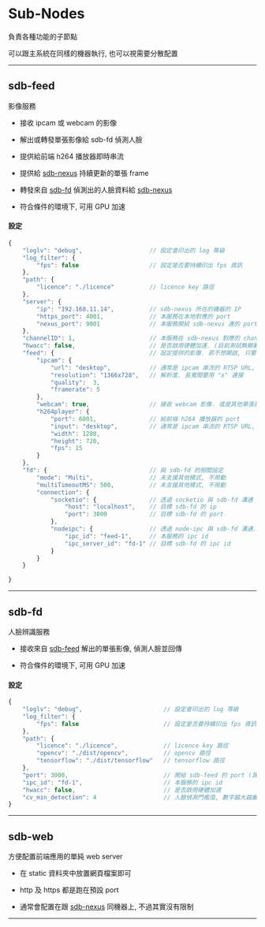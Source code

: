 
# Sub-Nodes

負責各種功能的子節點

可以跟主系統在同樣的機器執行, 也可以視需要分散配置

---

## sdb-feed

影像服務

- 接收 ipcam 或 webcam 的影像

- 解出或轉發單張影像給 sdb-fd 偵測人臉

- 提供給前端 h264 播放器即時串流

- 提供給 [sdb-nexus](https://github.com/Org08/sdb-nexus/blob/master/docs/Architecture/sdb-nexus.md) 持續更新的單張 frame

- 轉發來自 [sdb-fd](https://github.com/Org08/sdb-nexus/blob/master/docs/Architecture/sub-nodes.md#sdb-fd) 偵測出的人臉資料給 [sdb-nexus](https://github.com/Org08/sdb-nexus/blob/master/docs/Architecture/sdb-nexus.md)

- 符合條件的環境下, 可用 GPU 加速

#### 設定

```javascript
{
    "loglv": "debug",                   // 設定會印出的 log 等級
    "log_filter": {
        "fps": false                    // 設定是否要持續印出 fps 資訊
    },
    "path": {
        "licence": "./licence"          // licence key 路徑
    },
    "server": {                         
        "ip": "192.168.11.14",          // sdb-nexus 所在的機器的 IP
        "https_port": 4001,             // 本服務在本地對應的 port
        "nexus_port": 9001              // 本服務開給 sdb-nexus 連的 port
    },
    "channelID": 1,                     // 本服務在 sdb-nexus 對應的 channelID
    "hwacc": false,                     // 是否啟用硬體加速. (目前測試無顯著效果, 且有資源分配問題, 暫時都不啟用即可)
    "feed": {                           // 設定提供的影像. 若不想開啟, 只要給 false 即可
        "ipcam": {
            "url": "desktop",           // 通常是 ipcam 串流的 RTSP URL, 當給的是 "desktop" 時, 則會傳本機桌面
            "resolution": "1366x728",   // 解析度. 長寬間要用 "x" 連接
            "quality":  3,
            "framerate": 5
        },
        "webcam": true,                 // 接收 webcam 影像. 或是其他單張影像, 例如上傳的照片
        "h264player": {
            "port": 6001,               // 給前端 h264 播放器的 port
            "input": "desktop",         // 通常是 ipcam 串流的 RTSP URL, 當給的是 "desktop" 時, 則會傳本機桌面
            "width": 1280,
            "height": 720,
            "fps": 15
        }
    },
    "fd": {                             // 與 sdb-fd 的相關設定
        "mode": "Multi",                // 未支援其他模式, 不用動 
        "multiTimeoutMS": 500,          // 未支援其他模式, 不用動
        "connection": {
            "socketio": {               // 透過 socketio 與 sdb-fd 溝通
                "host": "localhost",    // 目標 sdb-fd 的 ip
                "port": 3000            // 目標 sdb-fd 的 port
            },
            "nodeipc": {                // 透過 node-ipc 與 sdb-fd 溝通. 當有太高每秒張數傳送問題時, 建議用這種
                "ipc_id": "feed-1",     // 本服務的 ipc id
                "ipc_server_id": "fd-1" // 目標 sdb-fd 的 ipc id
            }
        }
    }

}
```

---

## sdb-fd

人臉辨識服務

- 接收來自 [sdb-feed](https://github.com/Org08/sdb-nexus/blob/master/docs/Architecture/sub-nodes.md#sdb-feed) 解出的單張影像, 偵測人臉並回傳

- 符合條件的環境下, 可用 GPU 加速

#### 設定

```javascript
{
    "loglv": "debug",                       // 設定會印出的 log 等級
    "log_filter": {
        "fps": false                        // 設定是否要持續印出 fps 資訊
    },
    "path": {
        "licence": "./licence",             // licence key 路徑
        "opencv": "./dist/opencv",          // opencv 路徑
        "tensorflow": "./dist/tensorflow"   // tensorflow 路徑
    },
    "port": 3000,                           // 開給 sdb-feed 的 port (其實只要符合規範, 其他來源也可以直接連來用)
    "ipc_id": "fd-1",                       // 本服務的 ipc id
    "hwacc": false,                         // 是否啟用硬體加速
    "cv_min_detection": 4                   // 人臉偵測門檻值, 數字越大越嚴格
}
```

---

## sdb-web

方便配置前端應用的單純 web server

- 在 static 資料夾中放置網頁檔案即可

- http 及 https 都是跑在預設 port

- 通常會配置在跟 [sdb-nexus](https://github.com/Org08/sdb-nexus/blob/master/docs/Architecture/sdb-nexus.md) 同機器上, 不過其實沒有限制

---

